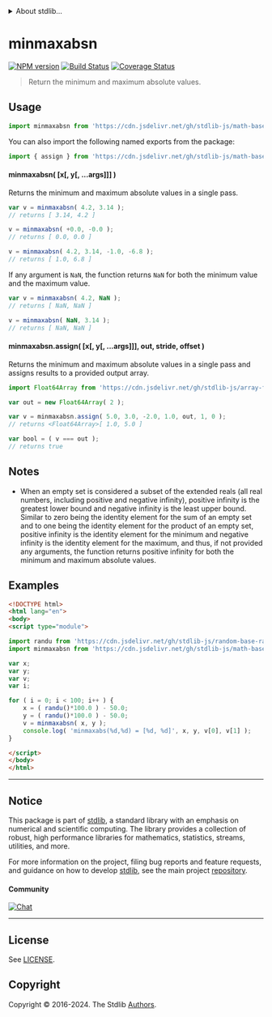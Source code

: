 <!--

@license Apache-2.0

Copyright (c) 2018 The Stdlib Authors.

Licensed under the Apache License, Version 2.0 (the "License");
you may not use this file except in compliance with the License.
You may obtain a copy of the License at

   http://www.apache.org/licenses/LICENSE-2.0

Unless required by applicable law or agreed to in writing, software
distributed under the License is distributed on an "AS IS" BASIS,
WITHOUT WARRANTIES OR CONDITIONS OF ANY KIND, either express or implied.
See the License for the specific language governing permissions and
limitations under the License.

-->


<details>
  <summary>
    About stdlib...
  </summary>
  <p>We believe in a future in which the web is a preferred environment for numerical computation. To help realize this future, we've built stdlib. stdlib is a standard library, with an emphasis on numerical and scientific computation, written in JavaScript (and C) for execution in browsers and in Node.js.</p>
  <p>The library is fully decomposable, being architected in such a way that you can swap out and mix and match APIs and functionality to cater to your exact preferences and use cases.</p>
  <p>When you use stdlib, you can be absolutely certain that you are using the most thorough, rigorous, well-written, studied, documented, tested, measured, and high-quality code out there.</p>
  <p>To join us in bringing numerical computing to the web, get started by checking us out on <a href="https://github.com/stdlib-js/stdlib">GitHub</a>, and please consider <a href="https://opencollective.com/stdlib">financially supporting stdlib</a>. We greatly appreciate your continued support!</p>
</details>

# minmaxabsn

[![NPM version][npm-image]][npm-url] [![Build Status][test-image]][test-url] [![Coverage Status][coverage-image]][coverage-url] <!-- [![dependencies][dependencies-image]][dependencies-url] -->

> Return the minimum and maximum absolute values.

<!-- Section to include introductory text. Make sure to keep an empty line after the intro `section` element and another before the `/section` close. -->

<section class="intro">

</section>

<!-- /.intro -->

<!-- Package usage documentation. -->



<section class="usage">

## Usage

```javascript
import minmaxabsn from 'https://cdn.jsdelivr.net/gh/stdlib-js/math-base-special-minmaxabsn@esm/index.mjs';
```

You can also import the following named exports from the package:

```javascript
import { assign } from 'https://cdn.jsdelivr.net/gh/stdlib-js/math-base-special-minmaxabsn@esm/index.mjs';
```

#### minmaxabsn( \[x\[, y\[, ...args]]] )

Returns the minimum and maximum absolute values in a single pass.

```javascript
var v = minmaxabsn( 4.2, 3.14 );
// returns [ 3.14, 4.2 ]

v = minmaxabsn( +0.0, -0.0 );
// returns [ 0.0, 0.0 ]

v = minmaxabsn( 4.2, 3.14, -1.0, -6.8 );
// returns [ 1.0, 6.8 ]
```

If any argument is `NaN`, the function returns `NaN` for both the minimum value and the maximum value.

```javascript
var v = minmaxabsn( 4.2, NaN );
// returns [ NaN, NaN ]

v = minmaxabsn( NaN, 3.14 );
// returns [ NaN, NaN ]
```

#### minmaxabsn.assign( \[x\[, y\[, ...args]]], out, stride, offset )

Returns the minimum and maximum absolute values in a single pass and assigns results to a provided output array.

```javascript
import Float64Array from 'https://cdn.jsdelivr.net/gh/stdlib-js/array-float64@esm/index.mjs';

var out = new Float64Array( 2 );

var v = minmaxabsn.assign( 5.0, 3.0, -2.0, 1.0, out, 1, 0 );
// returns <Float64Array>[ 1.0, 5.0 ]

var bool = ( v === out );
// returns true
```

</section>

<!-- /.usage -->

<!-- Package usage notes. Make sure to keep an empty line after the `section` element and another before the `/section` close. -->

<section class="notes">

## Notes

-   When an empty set is considered a subset of the extended reals (all real numbers, including positive and negative infinity), positive infinity is the greatest lower bound and negative infinity is the least upper bound. Similar to zero being the identity element for the sum of an empty set and to one being the identity element for the product of an empty set, positive infinity is the identity element for the minimum and negative infinity is the identity element for the maximum, and thus, if not provided any arguments, the function returns positive infinity for both the minimum and maximum absolute values.

</section>

<!-- /.notes -->

<!-- Package usage examples. -->

<section class="examples">

## Examples

<!-- eslint no-undef: "error" -->

```html
<!DOCTYPE html>
<html lang="en">
<body>
<script type="module">

import randu from 'https://cdn.jsdelivr.net/gh/stdlib-js/random-base-randu@esm/index.mjs';
import minmaxabsn from 'https://cdn.jsdelivr.net/gh/stdlib-js/math-base-special-minmaxabsn@esm/index.mjs';

var x;
var y;
var v;
var i;

for ( i = 0; i < 100; i++ ) {
    x = ( randu()*100.0 ) - 50.0;
    y = ( randu()*100.0 ) - 50.0;
    v = minmaxabsn( x, y );
    console.log( 'minmaxabs(%d,%d) = [%d, %d]', x, y, v[0], v[1] );
}

</script>
</body>
</html>
```

</section>

<!-- /.examples -->

<!-- Section to include cited references. If references are included, add a horizontal rule *before* the section. Make sure to keep an empty line after the `section` element and another before the `/section` close. -->

<section class="references">

</section>

<!-- /.references -->

<!-- Section for related `stdlib` packages. Do not manually edit this section, as it is automatically populated. -->

<section class="related">

</section>

<!-- /.related -->

<!-- Section for all links. Make sure to keep an empty line after the `section` element and another before the `/section` close. -->


<section class="main-repo" >

* * *

## Notice

This package is part of [stdlib][stdlib], a standard library with an emphasis on numerical and scientific computing. The library provides a collection of robust, high performance libraries for mathematics, statistics, streams, utilities, and more.

For more information on the project, filing bug reports and feature requests, and guidance on how to develop [stdlib][stdlib], see the main project [repository][stdlib].

#### Community

[![Chat][chat-image]][chat-url]

---

## License

See [LICENSE][stdlib-license].


## Copyright

Copyright &copy; 2016-2024. The Stdlib [Authors][stdlib-authors].

</section>

<!-- /.stdlib -->

<!-- Section for all links. Make sure to keep an empty line after the `section` element and another before the `/section` close. -->

<section class="links">

[npm-image]: http://img.shields.io/npm/v/@stdlib/math-base-special-minmaxabsn.svg
[npm-url]: https://npmjs.org/package/@stdlib/math-base-special-minmaxabsn

[test-image]: https://github.com/stdlib-js/math-base-special-minmaxabsn/actions/workflows/test.yml/badge.svg?branch=v0.2.1
[test-url]: https://github.com/stdlib-js/math-base-special-minmaxabsn/actions/workflows/test.yml?query=branch:v0.2.1

[coverage-image]: https://img.shields.io/codecov/c/github/stdlib-js/math-base-special-minmaxabsn/main.svg
[coverage-url]: https://codecov.io/github/stdlib-js/math-base-special-minmaxabsn?branch=main

<!--

[dependencies-image]: https://img.shields.io/david/stdlib-js/math-base-special-minmaxabsn.svg
[dependencies-url]: https://david-dm.org/stdlib-js/math-base-special-minmaxabsn/main

-->

[chat-image]: https://img.shields.io/gitter/room/stdlib-js/stdlib.svg
[chat-url]: https://app.gitter.im/#/room/#stdlib-js_stdlib:gitter.im

[stdlib]: https://github.com/stdlib-js/stdlib

[stdlib-authors]: https://github.com/stdlib-js/stdlib/graphs/contributors

[umd]: https://github.com/umdjs/umd
[es-module]: https://developer.mozilla.org/en-US/docs/Web/JavaScript/Guide/Modules

[deno-url]: https://github.com/stdlib-js/math-base-special-minmaxabsn/tree/deno
[deno-readme]: https://github.com/stdlib-js/math-base-special-minmaxabsn/blob/deno/README.md
[umd-url]: https://github.com/stdlib-js/math-base-special-minmaxabsn/tree/umd
[umd-readme]: https://github.com/stdlib-js/math-base-special-minmaxabsn/blob/umd/README.md
[esm-url]: https://github.com/stdlib-js/math-base-special-minmaxabsn/tree/esm
[esm-readme]: https://github.com/stdlib-js/math-base-special-minmaxabsn/blob/esm/README.md
[branches-url]: https://github.com/stdlib-js/math-base-special-minmaxabsn/blob/main/branches.md

[stdlib-license]: https://raw.githubusercontent.com/stdlib-js/math-base-special-minmaxabsn/main/LICENSE

<!-- <related-links> -->

<!-- </related-links> -->

</section>

<!-- /.links -->

